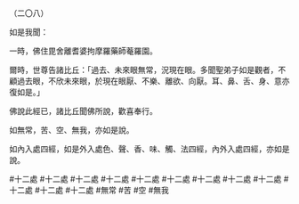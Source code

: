 （二〇八）

如是我聞：

一時，佛住毘舍離耆婆拘摩羅藥師菴羅園。

爾時，世尊告諸比丘：「過去、未來眼無常，況現在眼。多聞聖弟子如是觀者，不顧過去眼，不欣未來眼，於現在眼厭、不樂、離欲、向厭。耳、鼻、舌、身、意亦復如是。」

佛說此經已，諸比丘聞佛所說，歡喜奉行。

如無常，苦、空、無我，亦如是說。

如內入處四經，如是外入處色、聲、香、味、觸、法四經，內外入處四經，亦如是說。



#十二處
#十二處
#十二處
#十二處
#十二處
#十二處
#十二處
#十二處
#十二處
#十二處
#十二處
#十二處
#無常
#苦
#空
#無我
